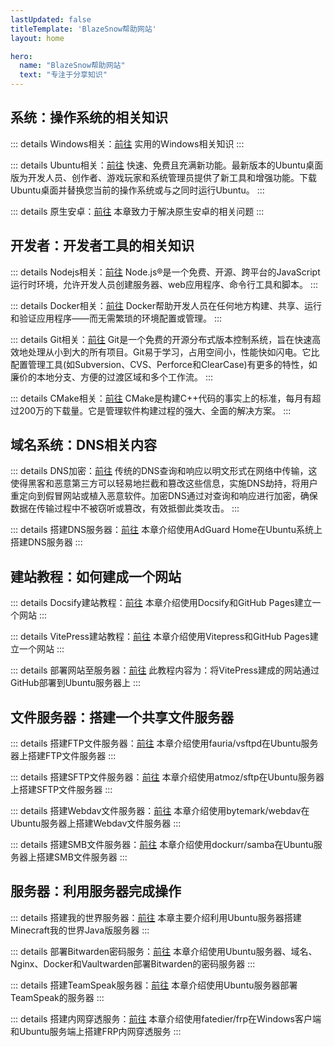 ```yaml
---
lastUpdated: false
titleTemplate: 'BlazeSnow帮助网站'
layout: home

hero:
  name: "BlazeSnow帮助网站"
  text: "专注于分享知识"
---
```


## 系统：操作系统的相关知识

::: details Windows相关：[前往](/Windows/)
实用的Windows相关知识
:::

::: details Ubuntu相关：[前往](/Ubuntu/)
快速、免费且充满新功能。最新版本的Ubuntu桌面版为开发人员、创作者、游戏玩家和系统管理员提供了新工具和增强功能。下载 Ubuntu桌面并替换您当前的操作系统或与之同时运行Ubuntu。
:::

::: details 原生安卓：[前往](/Android/WiFi感叹号)
本章致力于解决原生安卓的相关问题
:::

## 开发者：开发者工具的相关知识

::: details Nodejs相关：[前往](/Nodejs/)
Node.js®是一个免费、开源、跨平台的JavaScript运行时环境，允许开发人员创建服务器、web应用程序、命令行工具和脚本。
:::

::: details Docker相关：[前往](/Docker/)
Docker帮助开发人员在任何地方构建、共享、运行和验证应用程序——而无需繁琐的环境配置或管理。
:::

::: details Git相关：[前往](/git/)
Git是一个免费的开源分布式版本控制系统，旨在快速高效地处理从小到大的所有项目。Git易于学习，占用空间小，性能快如闪电。它比配置管理工具(如Subversion、CVS、Perforce和ClearCase)有更多的特性，如廉价的本地分支、方便的过渡区域和多个工作流。
:::

::: details CMake相关：[前往](/CMake/)
CMake是构建C++代码的事实上的标准，每月有超过200万的下载量。它是管理软件构建过程的强大、全面的解决方案。
:::

## 域名系统：DNS相关内容

::: details DNS加密：[前往](/DNSEncryption/)
传统的DNS查询和响应以明文形式在网络中传输，这使得黑客和恶意第三方可以轻易地拦截和篡改这些信息，实施DNS劫持，将用户重定向到假冒网站或植入恶意软件。加密DNS通过对查询和响应进行加密，确保数据在传输过程中不被窃听或篡改，有效抵御此类攻击。
:::

::: details 搭建DNS服务器：[前往](/AdGuardHomeServer/)
本章介绍使用AdGuard Home在Ubuntu系统上搭建DNS服务器
:::

## 建站教程：如何建成一个网站

::: details Docsify建站教程：[前往](/Docsify/)
本章介绍使用Docsify和GitHub Pages建立一个网站
:::

::: details VitePress建站教程：[前往](/VitePress/)
本章介绍使用Vitepress和GitHub Pages建立一个网站
:::

::: details 部署网站至服务器：[前往](/WebsiteToServer/)
此教程内容为：将VitePress建成的网站通过GitHub部署到Ubuntu服务器上
:::

## 文件服务器：搭建一个共享文件服务器

::: details 搭建FTP文件服务器：[前往](/FTPServer/)
本章介绍使用fauria/vsftpd在Ubuntu服务器上搭建FTP文件服务器
:::

::: details 搭建SFTP文件服务器：[前往](/SFTPServer/)
本章介绍使用atmoz/sftp在Ubuntu服务器上搭建SFTP文件服务器
:::

::: details 搭建Webdav文件服务器：[前往](/WebdavServer/)
本章介绍使用bytemark/webdav在Ubuntu服务器上搭建Webdav文件服务器
:::

::: details 搭建SMB文件服务器：[前往](/SMBServer/)
本章介绍使用dockurr/samba在Ubuntu服务器上搭建SMB文件服务器
:::

## 服务器：利用服务器完成操作

::: details 搭建我的世界服务器：[前往](/MinecraftServer/)
本章主要介绍利用Ubuntu服务器搭建Minecraft我的世界Java版服务器
:::

::: details 部署Bitwarden密码服务：[前往](/VaultwardenServer/)
本章介绍使用Ubuntu服务器、域名、Nginx、Docker和Vaultwarden部署Bitwarden的密码服务器
:::

::: details 搭建TeamSpeak服务器：[前往](/TeamSpeakServer/)
本章介绍使用Ubuntu服务器部署TeamSpeak的服务器
:::

::: details 搭建内网穿透服务：[前往](/FrpClientAndServer/)
本章介绍使用fatedier/frp在Windows客户端和Ubuntu服务端上搭建FRP内网穿透服务
:::